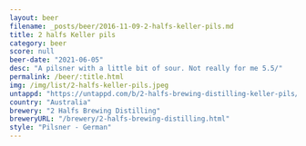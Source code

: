 ```yaml
---
layout: beer
filename: _posts/beer/2016-11-09-2-halfs-keller-pils.md
title: 2 halfs Keller pils
category: beer
score: null
beer-date: "2021-06-05"
desc: "A pilsner with a little bit of sour. Not really for me 5.5/"
permalink: /beer/:title.html
img: /img/list/2-halfs-keller-pils.jpeg
untappd: "https://untappd.com/b/2-halfs-brewing-distilling-keller-pils/4294284"
country: "Australia"
brewery: "2 Halfs Brewing Distilling"
breweryURL: "/brewery/2-halfs-brewing-distilling.html"
style: "Pilsner - German"
---
```

